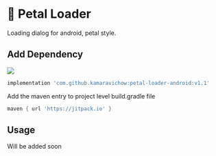 # 🌸 Petal Loader
Loading dialog for android, petal style.


## Add Dependency
[![](https://jitpack.io/v/kamaravichow/petal-loader-android.svg)](https://jitpack.io/#kamaravichow/petal-loader-android)

```groovy
implementation 'com.github.kamaravichow:petal-loader-android:v1.1'
```

Add the maven entry to project level build.gradle file
```groovy
maven { url 'https://jitpack.io' }
```


## Usage
Will be added soon
